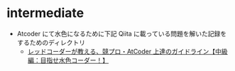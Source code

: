 # intermediate

- Atcoder にて水色になるために下記 Qiita に載っている問題を解いた記録をするためのディレクトリ
  - [レッドコーダーが教える、競プロ・AtCoder 上達のガイドライン【中級編：目指せ水色コーダー！】](https://qiita.com/e869120/items/eb50fdaece12be418faa)
